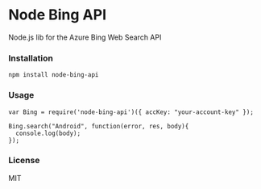 # Node Bing API
Node.js lib for the Azure Bing Web Search API

### Installation
````
npm install node-bing-api
````

### Usage
````
var Bing = require('node-bing-api')({ accKey: "your-account-key" });

Bing.search("Android", function(error, res, body){
  console.log(body);
});
````

### License
MIT
